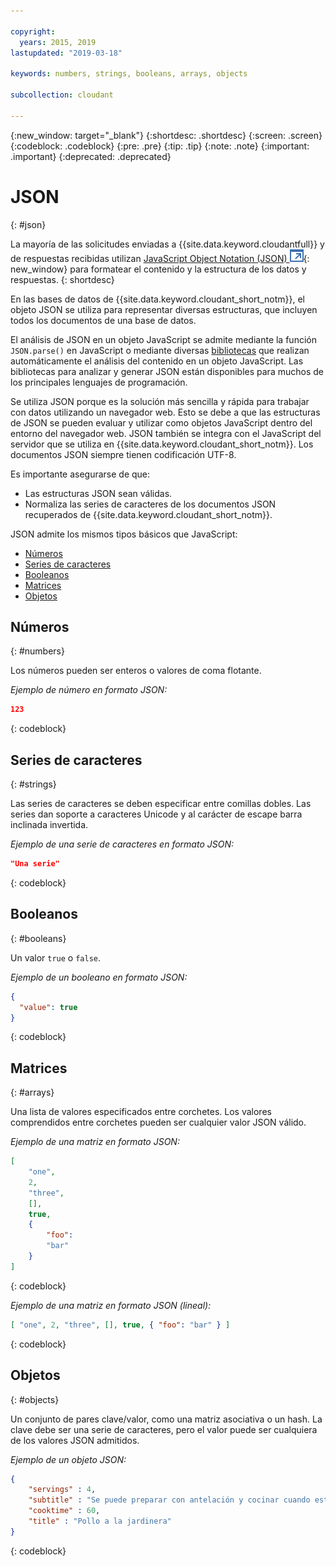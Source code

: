 ```yaml
---

copyright:
  years: 2015, 2019
lastupdated: "2019-03-18"

keywords: numbers, strings, booleans, arrays, objects

subcollection: cloudant

---
```


{:new_window: target="_blank"}
{:shortdesc: .shortdesc}
{:screen: .screen}
{:codeblock: .codeblock}
{:pre: .pre}
{:tip: .tip}
{:note: .note}
{:important: .important}
{:deprecated: .deprecated}

<!-- Acrolinx: 2017-05-10 -->

# JSON
{: #json}

La mayoría de las solicitudes enviadas a {{site.data.keyword.cloudantfull}} y de respuestas recibidas utilizan
[JavaScript Object Notation (JSON) ![Icono de enlace externo](../images/launch-glyph.svg "Icono de enlace externo")](https://en.wikipedia.org/wiki/JSON){: new_window}
para formatear el contenido y la estructura de los datos y respuestas.
{: shortdesc}

En las bases de datos de {{site.data.keyword.cloudant_short_notm}}, el objeto JSON se utiliza para representar diversas estructuras, que incluyen todos los documentos de una base de datos.

El análisis de JSON en un objeto JavaScript se admite mediante la función `JSON.parse()` en JavaScript o mediante diversas [bibliotecas](/docs/services/Cloudant?topic=cloudant-client-libraries#client-libraries)
que realizan automáticamente el análisis del contenido en un objeto JavaScript. Las bibliotecas para analizar y generar JSON están disponibles para muchos de los principales lenguajes de programación.

Se utiliza JSON porque es la solución más sencilla y rápida para trabajar con datos utilizando un navegador web.
Esto se debe a que las estructuras de JSON se pueden evaluar y utilizar como objetos JavaScript dentro del entorno del navegador web.
JSON también se integra con el JavaScript del servidor que se utiliza en {{site.data.keyword.cloudant_short_notm}}.
Los documentos JSON siempre tienen codificación UTF-8.

Es importante asegurarse de que:
-   Las estructuras JSON sean válidas.
-   Normaliza las series de caracteres de los documentos JSON recuperados de {{site.data.keyword.cloudant_short_notm}}.

JSON admite los mismos tipos básicos que JavaScript:

-   [Números](#numbers)
-   [Series de caracteres](#strings)
-   [Booleanos](#booleans)
-   [Matrices](#arrays)
-   [Objetos](#objects)

## Números
{: #numbers}

Los números pueden ser enteros o valores de coma flotante.

_Ejemplo de número en formato JSON:_

```json
123
```
{: codeblock}

## Series de caracteres
{: #strings}

Las series de caracteres se deben especificar entre comillas dobles. Las series dan soporte a caracteres Unicode y al carácter de escape barra inclinada invertida.

_Ejemplo de una serie de caracteres en formato JSON:_

```json
"Una serie"
```
{: codeblock}

## Booleanos
{: #booleans}

Un valor `true` o `false`.

_Ejemplo de un booleano en formato JSON:_

```json
{
  "value": true
}
```
{: codeblock}

## Matrices
{: #arrays}

Una lista de valores especificados entre corchetes. Los valores comprendidos entre corchetes pueden ser cualquier valor JSON válido.

_Ejemplo de una matriz en formato JSON:_

```json
[
    "one",
    2,
    "three",
    [],
    true,
    {
        "foo":
        "bar"
    }
]
```
{: codeblock}

_Ejemplo de una matriz en formato JSON (lineal):_

```json
[ "one", 2, "three", [], true, { "foo": "bar" } ]
```
{: codeblock}

## Objetos
{: #objects}

Un conjunto de pares clave/valor, como una matriz asociativa o un hash.
La clave debe ser una serie de caracteres, pero el valor puede ser cualquiera de los valores JSON admitidos.

_Ejemplo de un objeto JSON:_

```json
{
    "servings" : 4,
    "subtitle" : "Se puede preparar con antelación y cocinar cuando esté listo",
    "cooktime" : 60,
    "title" : "Pollo a la jardinera"
}
```
{: codeblock}

